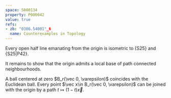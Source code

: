 ```yaml
---
space: S000134
property: P000042
value: true
refs:
- zb: "0386.54001"_6
  name: Counterexamples in Topology
---
```


Every open half line emanating from the origin is
isometric to {S25}
and {S25|P42}.

It remains to show that the origin admits a local base of path connected neighbourhoods.

A ball centered at zero $B_r(\vec 0, \varepsilon)$ coincides with the Euclidean ball. Every
point $\vec x\in B_r(\vec 0, \varepsilon)$ can be joined with the origin
by a path $t\mapsto (1-t)\vec x$.
